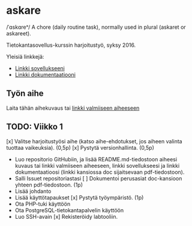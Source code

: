 # askare
/ˈɑskɑreˣ/
A chore (daily routine task), normally used in plural (askaret or askareet).

Tietokantasovellus-kurssin harjoitustyö, syksy 2016.

Yleisiä linkkejä:

* [Linkki sovellukseeni](https://milo.cs.helsinki.fi)
* [Linkki dokumentaatiooni](https://github.com/lopossumi/askare-tsoha/)

## Työn aihe

Laita tähän aihekuvaus tai [linkki valmiiseen aiheeseen](http://advancedkittenry.github.io/suunnittelu_ja_tyoymparisto/aiheet/Pokemon-kanta.html)

## TODO: Viikko 1
[x] Valitse harjoitustyösi aihe (katso aihe-ehdotukset, jos aiheen valinta tuottaa vaikeuksia). (0,5p)
[x] Pystytä versionhallinta. (0,5p)
* Luo repositorio GitHubiin, ja lisää README.md-tiedostoon aiheesi kuvaus tai linkki valmiiseen aiheeseen, linkki sovellukseesi ja linkki dokumentaatioosi (linkki kansiossa doc sijaitsevaan pdf-tiedostoon).
* Salli Issuet repositoriastasi
[ ] Dokumentoi perusasiat doc-kansioon yhteen pdf-tiedostoon. (1p)
* Lisää johdanto
* Lisää käyttötapaukset
[x] Pystytä työympäristö. (1p)
* Ota PHP-tuki käyttöön
* Ota PostgreSQL-tietokantapalvelin käyttöön
* Luo SSH-avain
[x] Rekisteröidy labtooliin.
